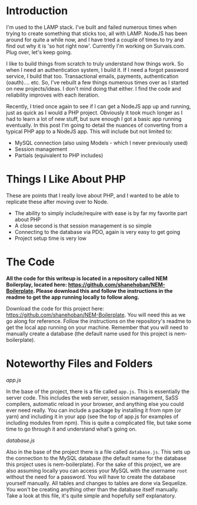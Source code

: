 # Introduction

I'm used to the LAMP stack. I've built and failed numerous times when trying to create something that sticks too, all with LAMP. NodeJS has been around for quite a while now, and I have tried a couple of times to try and find out why it is 'so hot right now'. Currently I'm working on Survais.com. Plug over, let's keep going.

I like to build things from scratch to truly understand how things work. So when I need an authentication system, I build it. If I need a forgot password service, I build that too. Transactional emails, payments, authentication (oauth).... etc. So, I've rebuilt a few things numerous times over as I started on new projects/ideas. I don't mind doing that either. I find the code and reliability improves with each iteration.

Recently, I tried once again to see if I can get a NodeJS app up and running, just as quick as I would a PHP project. Obviously it took much longer as I had to learn a lot of new stuff, but sure enough I got a basic app running eventually. In this post I'm going to detail the nuances of converting from a typical PHP app to a NodeJS app. This will include but not limited to:

* MySQL connection (also using Models - which I never previously used)
* Session management
* Partials (equivalent to PHP includes)

# Things I Like About PHP

These are points that I really love about PHP, and I wanted to be able to replicate these after moving over to Node.

* The ability to simply include/require with ease is by far my favorite part about PHP
* A close second is that session management is so simple
* Connecting to the database via PDO, again is very easy to get going
* Project setup time is very low

# The Code

**All the code for this writeup is located in a repository called NEM Boilerplay, located here: https://github.com/shanehoban/NEM-Boilerplate. Please download this and follow the instructions in the readme to get the app running locally to follow along.**

Download the code for this project here: https://github.com/shanehoban/NEM-Boilerplate. You will need this as we go along for reference. Follow the instructions on the repository's readme to get the local app running on your machine. Remember that you will need to manually create a database (the default name used for this project is nem-boilerplate).

# Noteworthy Files and Folders

*app.js*

In the base of the project, there is a file called `app.js`. This is essentially the server code. This includes the web server, session management, SaSS compilers, automatic reload in your browser, and anything else you could ever need really. You can include a package by installing it from npm (or yarn) and including it in your app (see the top of app.js for examples of including modules from npm). This is quite a complicated file, but take some time to go through it and understand what's going on.

*database.js*

Also in the base of the project there is a file called `database.js`. This sets up the connection to the MySQL database (the default name for the database this project uses is nem-boilerplate). For the sake of this project, we are also assuming locally you can access your MySQL with the username `root` without the need for a password. You will have to create the database yourself manually. All tables and changes to tables are done via Sequelize. You won't be creating anything other than the database itself manually. Take a look at this file, it's quite simple and hopefully self explanatory.
